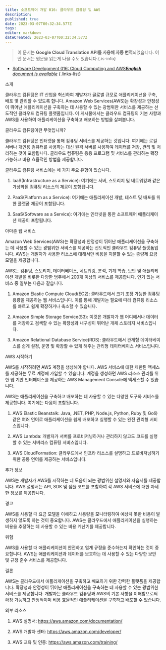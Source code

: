 ```yaml
---
title: 소프트웨어 개발 016: 클라우드 컴퓨팅 및 AWS
description: 
published: true
date: 2023-03-07T00:32:34.577Z
tags: 
editor: markdown
dateCreated: 2023-03-07T00:32:34.577Z
---
```


> 이 문서는 **Google Cloud Translation API를 사용해 자동 번역**되었습니다.
어떤 문서는 원문을 읽는게 나을 수도 있습니다.{.is-info}



- [Software Development 016: Cloud Computing and AWS***English** document is available*](/en/Knowledge-base/Software-Development/Learning/software-development-016-cloud-computing-and-aws)
{.links-list}



소개

클라우드 컴퓨팅은 IT 산업을 혁신하여 개발자가 글로벌 규모로 애플리케이션을 구축, 배포 및 관리할 수 있도록 합니다. Amazon Web Services(AWS)는 확장성과 안정성이 뛰어난 애플리케이션을 구축하는 데 사용할 수 있는 광범위한 서비스를 제공하는 선도적인 클라우드 컴퓨팅 플랫폼입니다. 이 게시물에서는 클라우드 컴퓨팅의 기본 사항과 AWS를 사용하여 애플리케이션을 구축하고 배포하는 방법을 살펴봅니다.

클라우드 컴퓨팅이란 무엇입니까?

클라우드 컴퓨팅은 인터넷을 통해 컴퓨팅 서비스를 제공하는 것입니다. 여기에는 로컬 서버나 개인용 컴퓨터를 사용하는 대신 원격 서버를 사용하여 데이터를 저장, 관리 및 처리하는 것이 포함됩니다. 클라우드 컴퓨팅은 응용 프로그램 및 서비스를 관리하는 확장 가능하고 비용 효율적인 방법을 제공합니다.

클라우드 컴퓨팅 서비스에는 세 가지 주요 유형이 있습니다.

1. IaaS(Infrastructure as a Service): 여기에는 서버, 스토리지 및 네트워킹과 같은 가상화된 컴퓨팅 리소스의 제공이 포함됩니다.

2. PaaS(Platform as a Service): 여기에는 애플리케이션 개발, 테스트 및 배포를 위한 플랫폼 제공이 포함됩니다.

3. SaaS(Software as a Service): 여기에는 인터넷을 통한 소프트웨어 애플리케이션 제공이 포함됩니다.

아마존 웹 서비스

Amazon Web Services(AWS)는 확장성과 안정성이 뛰어난 애플리케이션을 구축하는 데 사용할 수 있는 광범위한 서비스를 제공하는 선도적인 클라우드 컴퓨팅 플랫폼입니다. AWS는 개발자가 사용한 리소스에 대해서만 비용을 지불할 수 있는 종량제 요금 모델을 제공합니다.

AWS는 컴퓨팅, 스토리지, 데이터베이스, 네트워킹, 분석, 기계 학습, 보안 및 애플리케이션 개발을 비롯한 다양한 범주에서 200개 이상의 서비스를 제공합니다. 인기 있는 서비스 중 일부는 다음과 같습니다.

1. Amazon Elastic Compute Cloud(EC2): 클라우드에서 크기 조정 가능한 컴퓨팅 용량을 제공하는 웹 서비스입니다. 이를 통해 개발자는 필요에 따라 컴퓨팅 리소스를 빠르고 쉽게 확장하거나 축소할 수 있습니다.

2. Amazon Simple Storage Service(S3): 이것은 개발자가 웹 어디에서나 데이터를 저장하고 검색할 수 있는 확장성과 내구성이 뛰어난 개체 스토리지 서비스입니다.

3. Amazon Relational Database Service(RDS): 클라우드에서 관계형 데이터베이스를 쉽게 설정, 운영 및 확장할 수 있게 해주는 관리형 데이터베이스 서비스입니다.

AWS 시작하기

AWS를 시작하려면 AWS 계정을 생성해야 합니다. AWS 서비스에 대한 제한된 액세스를 제공하는 무료 계정에 가입할 수 있습니다. 계정을 생성하면 AWS 리소스 관리를 위한 웹 기반 인터페이스를 제공하는 AWS Management Console에 액세스할 수 있습니다.

AWS는 애플리케이션을 구축하고 배포하는 데 사용할 수 있는 다양한 도구와 서비스를 제공합니다. 여기에는 다음이 포함됩니다.

1. AWS Elastic Beanstalk: Java, .NET, PHP, Node.js, Python, Ruby 및 Go와 같은 여러 언어로 애플리케이션을 쉽게 배포하고 실행할 수 있는 완전 관리형 서비스입니다.

2. AWS Lambda: 개발자가 서버를 프로비저닝하거나 관리하지 않고도 코드를 실행할 수 있는 서버리스 컴퓨팅 서비스입니다.

3. AWS CloudFormation: 클라우드에서 인프라 리소스를 설명하고 프로비저닝하기 위한 공통 언어를 제공하는 서비스입니다.

추가 정보

AWS는 개발자가 AWS를 시작하는 데 도움이 되는 광범위한 설명서와 자습서를 제공합니다. AWS 설명서는 API, SDK 및 샘플 코드를 포함하여 각 AWS 서비스에 대한 자세한 정보를 제공합니다.

경고

AWS를 사용할 때 요금 모델을 이해하고 사용량을 모니터링하여 예상치 못한 비용이 발생하지 않도록 하는 것이 중요합니다. AWS는 클라우드에서 애플리케이션을 실행하는 비용을 추정하는 데 사용할 수 있는 비용 계산기를 제공합니다.

위험

AWS를 사용할 때 애플리케이션이 안전하고 업계 규정을 준수하는지 확인하는 것이 중요합니다. AWS는 애플리케이션과 데이터를 보호하는 데 사용할 수 있는 다양한 보안 및 규정 준수 서비스를 제공합니다.

결론

AWS는 클라우드에서 애플리케이션을 구축하고 배포하기 위한 강력한 플랫폼을 제공합니다. 확장성과 안정성이 뛰어난 애플리케이션을 구축하는 데 사용할 수 있는 광범위한 서비스를 제공합니다. 개발자는 클라우드 컴퓨팅과 AWS의 기본 사항을 이해함으로써 확장 가능하고 안정적이며 비용 효율적인 애플리케이션을 구축하고 배포할 수 있습니다.

외부 리소스

1. AWS 설명서: https://aws.amazon.com/documentation/

2. AWS 개발자 센터: https://aws.amazon.com/developer/

3. AWS 교육 및 인증: https://aws.amazon.com/training/